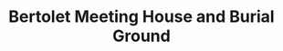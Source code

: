 ---
layout: repo
title: "Bertolet Meeting House and Burial Ground"
id: 13876
permalink: repos/13876/
---